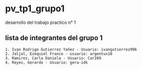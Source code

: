 # pv_tp1_grupo1
desarrollo del trabajo practico n° 1

## lista de integrantes del grupo 1

    1. Ivan Rodrigo Gutierrez Yañez - Usuario: ivangutierrez996
    2. Jaljal, Ezequiel Franco - usuario: argentux10 
    3. Ramirez, Carla Daniela - Usuario: Car289
    4. Reyes, Gerardo - Usuario: gera-idk